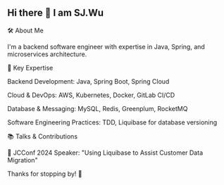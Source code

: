 ## Hi there 👋 I am SJ.Wu

🛠 About Me

I'm a backend software engineer with expertise in Java, Spring, and microservices architecture.

🔹 Key Expertise

Backend Development: Java, Spring Boot, Spring Cloud

Cloud & DevOps: AWS, Kubernetes, Docker, GitLab CI/CD

Database & Messaging: MySQL, Redis, Greenplum, RocketMQ

Software Engineering Practices: TDD, Liquibase for database versioning

📚 Talks & Contributions

🎤 JCConf 2024 Speaker: "Using Liquibase to Assist Customer Data Migration"

Thanks for stopping by! 🚀

